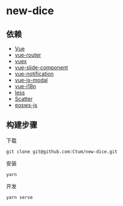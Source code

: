 # new-dice  

## 依赖

* [Vue](https://cn.vuejs.org/)
* [vue-router](https://router.vuejs.org/zh/)
* [vuex](https://vuex.vuejs.org/zh/)
* [vue-slide-component](https://github.com/NightCatSama/vue-slider-component)
* [vue-notification](https://github.com/euvl/vue-notification/)
* [vue-js-modal](https://github.com/euvl/vue-js-modal)
* [vue-i18n](https://github.com/kazupon/vue-i18n)
* [less](http://lesscss.cn)
* [Scatter](https://get-scatter.com/docs/setting-up-for-web-apps)
* [eosws-js](https://github.com/dfuse-io/eosws-js)

## 构建步骤

下载

```
git clone git@github.com:Ctum/new-dice.git
```

安装

```
yarn
```

开发

```
yarn serve
```

